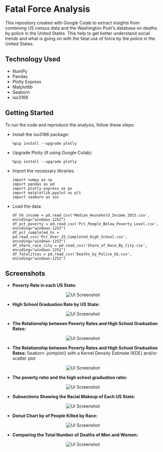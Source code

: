 # Fatal Force Analysis

This repository created with Google Colab to extract insights from combining US census data and the Washington Post's database on deaths by police in the United States. This help to get better understand social trends and what is going on with the fatal use of force by the police in the United States.

## Technology Used
- NumPy
- Pandas
- Plotly Express
- Matplotlib
- Seaborn
- iso3166 


## Getting Started
To run the code and reproduce the analysis, follow these steps:
- Install the iso3166 package:

    ``` %pip install --upgrade plotly ```
- Upgrade Plotly (if using Google Colab):

  ``` %pip install --upgrade plotly ```

- Import the necessary libraries:

  ```
  import numpy as np
  import pandas as pd
  import plotly.express as px
  import matplotlib.pyplot as plt
  import seaborn as sns
   ```

- Load the data:

  ```
  df_hh_income = pd.read_csv('Median_Household_Income_2015.csv', encoding="windows-1252")
  df_pct_poverty = pd.read_csv('Pct_People_Below_Poverty_Level.csv', encoding="windows-1252")
  df_pct_completed_hs = pd.read_csv('Pct_Over_25_Completed_High_School.csv', encoding="windows-1252")
  df_share_race_city = pd.read_csv('Share_of_Race_By_City.csv', encoding="windows-1252")
  df_fatalities = pd.read_csv('Deaths_by_Police_US.csv', encoding="windows-1252")
   ```

## Screenshots
- **Poverty Rate in each US State:**
<div align="center"><img src="fatal_force_1.png" alt="UI Screenshot"/></div>

- **High School Graduation Rate by US State:**
<div align="center"><img src="fatal_force_2.png" alt="UI Screenshot"/></div>

- **The Relationship between Poverty Rates and High School Graduation Rates:**
<div align="center"><img src="fatal_force_3.png" alt="UI Screenshot"/></div>

- **The Relationship between Poverty Rates and High School Graduation Rates:** Seaborn .jointplot() with a Kernel Density Estimate (KDE) and/or scatter plot 
<div align="center"><img src="fatal_force_4.png" alt="UI Screenshot"/></div>

- **The poverty ratio and the high school graduation ratio:**
<div align="center"><img src="fatal_force_5.png" alt="UI Screenshot"/></div>

- **Subsections Showing the Racial Makeup of Each US State:**
<div align="center"><img src="fatal_force_6.png" alt="UI Screenshot"/></div> 

- **Donut Chart by of People Killed by Race:**
<div align="center"><img src="fatal_force_7.png" alt="UI Screenshot"/></div> 

- **Comparing the Total Number of Deaths of Men and Women:**
<div align="center"><img src="fatal_force_end.png" alt="UI Screenshot"/></div>
